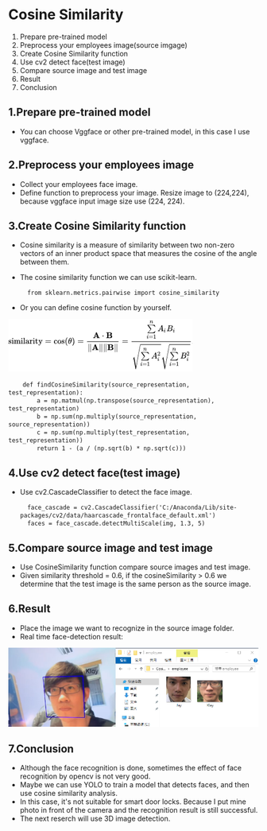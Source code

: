 # Cosine Similarity

1. Prepare pre-trained model
2. Preprocess your employees image(source imgage)
3. Create Cosine Similarity function
4. Use cv2 detect face(test image)
5. Compare source image and test image
6. Result
7. Conclusion

## 1.Prepare pre-trained model
* You can choose Vggface or other pre-trained model, in this case I use vggface.

## 2.Preprocess your employees image
* Collect your employees face image.
* Define function to preprocess your image. Resize image to (224,224), because vggface input image size use (224, 224).

## 3.Create Cosine Similarity function
* Cosine similarity is a measure of similarity between two non-zero vectors of an inner product space that measures the cosine of the angle between them.
* The cosine similarity function we can use scikit-learn.
	
		from sklearn.metrics.pairwise import cosine_similarity

* Or you can define cosine function by yourself.

![cos function](https://github.com/chunyuan0221/Real-time-face-detection/blob/master/Cosine%20Similarity/cos.png)
	
		def findCosineSimilarity(source_representation, test_representation):
			a = np.matmul(np.transpose(source_representation), test_representation)
    		b = np.sum(np.multiply(source_representation, source_representation))
    		c = np.sum(np.multiply(test_representation, test_representation))
    		return 1 - (a / (np.sqrt(b) * np.sqrt(c)))

## 4.Use cv2 detect face(test image)
* Use cv2.CascadeClassifier to detect the face image.

		face_cascade = cv2.CascadeClassifier('C:/Anaconda/Lib/site-packages/cv2/data/haarcascade_frontalface_default.xml')
		faces = face_cascade.detectMultiScale(img, 1.3, 5)

## 5.Compare source image and test image
* Use CosineSimilarity function compare source images and test image.
* Given similarity threshold = 0.6, if the cosineSimilarity > 0.6 we determine that the test image is the same person as the source image.

## 6.Result
* Place the image we want to recognize in the source image folder.
* Real time face-detection result:

![cos function](https://github.com/chunyuan0221/Real-time-face-detection/blob/master/Cosine%20Similarity/result/result.png)

## 7.Conclusion
* Although the face recognition is done, sometimes the effect of face recognition by opencv is not very good.
* Maybe we can use YOLO to train a model that detects faces, and then use cosine similarity analysis.
* In this case, it's not suitable for smart door locks. Because I put mine photo in front of the camera and the recognition result is still successful.
* The next reserch will use 3D image detection.

